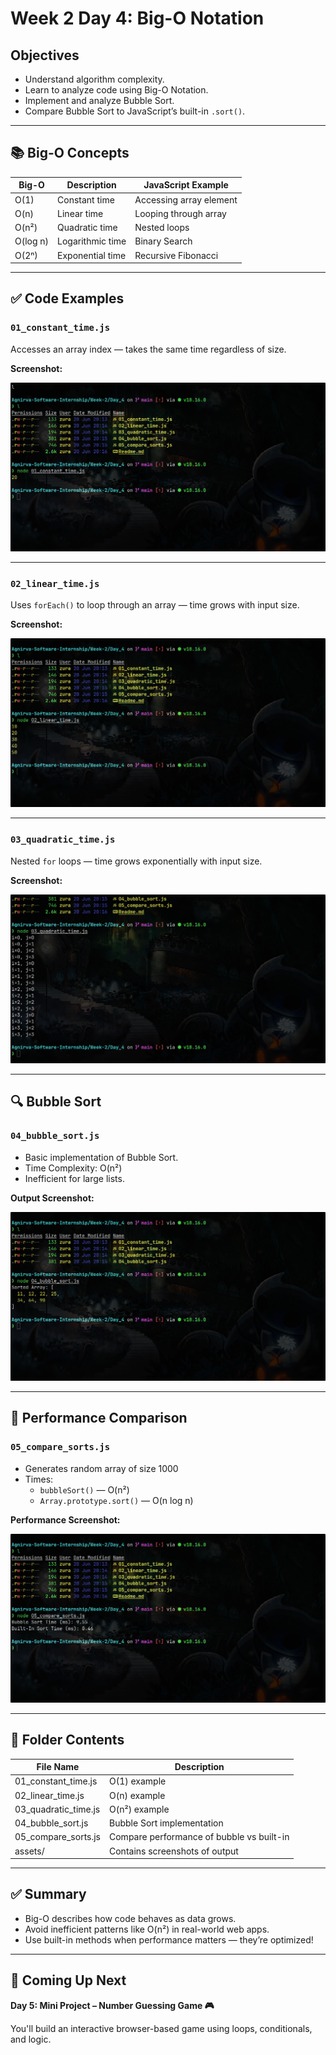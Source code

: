 # Week 2 Day 4: Big-O Notation

## Objectives

- Understand algorithm complexity.
- Learn to analyze code using Big-O Notation.
- Implement and analyze Bubble Sort.
- Compare Bubble Sort to JavaScript’s built-in `.sort()`.

---

## 📚 Big-O Concepts

| Big-O    | Description      | JavaScript Example      |
| -------- | ---------------- | ----------------------- |
| O(1)     | Constant time    | Accessing array element |
| O(n)     | Linear time      | Looping through array   |
| O(n²)    | Quadratic time   | Nested loops            |
| O(log n) | Logarithmic time | Binary Search           |
| O(2ⁿ)    | Exponential time | Recursive Fibonacci     |

---

## ✅ Code Examples

### `01_constant_time.js`

Accesses an array index — takes the same time regardless of size.

**Screenshot:**

![O(1) - Constant Time](./assets/constanttime.png)

---

### `02_linear_time.js`

Uses `forEach()` to loop through an array — time grows with input size.

**Screenshot:**

![O(n) - Linear Time](./assets/lineartime.png)

---

### `03_quadratic_time.js`

Nested `for` loops — time grows exponentially with input size.

**Screenshot:**

![O(n²) - Quadratic Time](./assets/quadratictime.png)

---

## 🔍 Bubble Sort

### `04_bubble_sort.js`

- Basic implementation of Bubble Sort.
- Time Complexity: O(n²)
- Inefficient for large lists.

**Output Screenshot:**

![Bubble Sort Output](./assets/bubblesort.png)

---

## 🧪 Performance Comparison

### `05_compare_sorts.js`

- Generates random array of size 1000
- Times:
  - `bubbleSort()` — O(n²)
  - `Array.prototype.sort()` — O(n log n)

**Performance Screenshot:**

![Performance Comparison](./assets/compare.png)

---

## 📁 Folder Contents

| File Name            | Description                               |
| -------------------- | ----------------------------------------- |
| 01_constant_time.js  | O(1) example                              |
| 02_linear_time.js    | O(n) example                              |
| 03_quadratic_time.js | O(n²) example                             |
| 04_bubble_sort.js    | Bubble Sort implementation                |
| 05_compare_sorts.js  | Compare performance of bubble vs built-in |
| assets/              | Contains screenshots of output            |

---

## ✅ Summary

- Big-O describes how code behaves as data grows.
- Avoid inefficient patterns like O(n²) in real-world web apps.
- Use built-in methods when performance matters — they’re optimized!

---

## 🚀 Coming Up Next

**Day 5: Mini Project – Number Guessing Game 🎮**

You'll build an interactive browser-based game using loops, conditionals, and logic.
